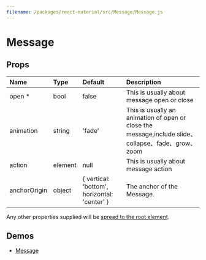 ```yaml
---
filename: /packages/react-material/src/Message/Message.js
---
```


<!--- This documentation is automatically generated, do not try to edit it. -->

# Message



## Props

| Name | Type | Default | Description |
|:-----|:-----|:--------|:------------|
| <span class="prop-name required">open *</span> | <span class="prop-type">bool | <span class="prop-default">false</span> | This is usually about message open or close |
| <span class="prop-name">animation</span> | <span class="prop-type">string | <span class="prop-default">'fade'</span> | This is usually an animation of open or close the message,include slide、collapse、fade、grow、zoom |
| <span class="prop-name">action</span> | <span class="prop-type">element | <span class="prop-default">null</span> | This is usually about message action |
| <span class="prop-name">anchorOrigin</span> | <span class="prop-type">object | <span class="prop-default">{ vertical: 'bottom', horizontal: 'center' }</span> | The anchor of the Message. |

Any other properties supplied will be [spread to the root element](/guides/api#spread).

## Demos

- [Message](/demos/message)

